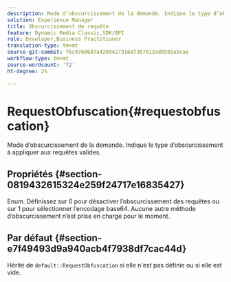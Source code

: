 ```yaml
---
description: Mode d’obscurcissement de la demande. Indique le type d’obscurcissement à appliquer aux requêtes valides.
solution: Experience Manager
title: Obscurcissement de requête
feature: Dynamic Media Classic,SDK/API
role: Developer,Business Practitioner
translation-type: tm+mt
source-git-commit: f6c97606d7a4209427316d7367013ad9585a5cae
workflow-type: tm+mt
source-wordcount: '72'
ht-degree: 2%

---
```



# RequestObfuscation{#requestobfuscation}

Mode d’obscurcissement de la demande. Indique le type d’obscurcissement à appliquer aux requêtes valides.

## Propriétés {#section-0819432615324e259f24717e16835427}

Enum. Définissez sur 0 pour désactiver l’obscurcissement des requêtes ou sur 1 pour sélectionner l’encodage base64. Aucune autre méthode d’obscurcissement n’est prise en charge pour le moment.

## Par défaut {#section-e7f49493d9a940acb4f7938df7cac44d}

Hérité de `default::RequestObfuscation` si elle n&#39;est pas définie ou si elle est vide.
